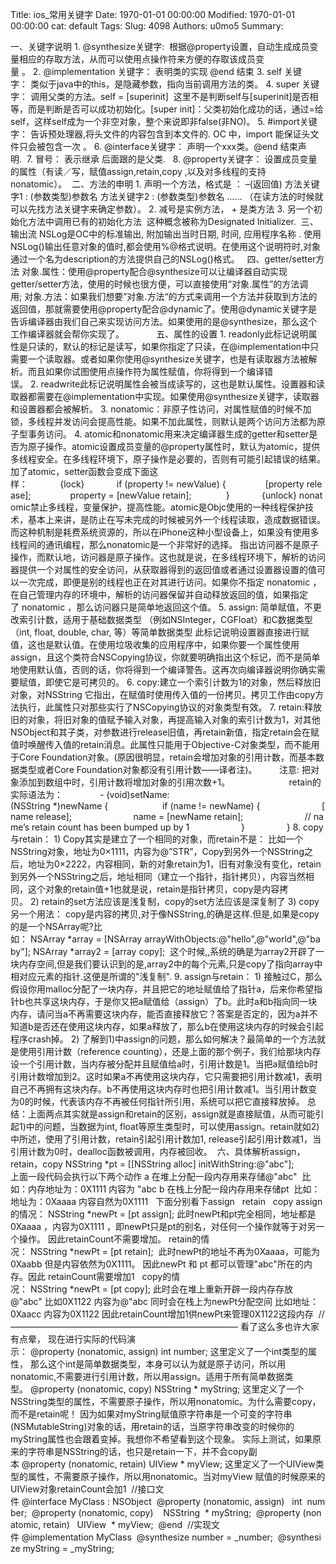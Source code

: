 Title: ios_常用关键字
Date: 1970-01-01 00:00:00
Modified: 1970-01-01 00:00:00
cat: default
Tags: 
Slug: 4098
Authors: u0mo5 
Summary: 

一、关键字说明 1. @synthesize关键字:  根据@property设置，自动生成成员变量相应的存取方法，从而可以使用点操作符来方便的存取该成员变量 。 2. @implementation 关键字： 表明类的实现 @end 结束 3. self 关键字： 类似于java中的this，是隐藏参数，指向当前调用方法的类。 4. super 关键字： 调用父类的方法。self = [superinit]  这里不是判断self与[superinit]是否相等，而是判断是否可以成功初始化。[super init]：父类初始化成功的话，通过=给self，这样self成为一个非空对象，整个来说即非false(非NO)。 5. #import关键字： 告诉预处理器,将头文件的内容包含到本文件的. OC 中，import 能保证头文件只会被包含一次 。 6. @interface关键字： 声明一个xxx类。@end 结束声明.  7. 冒号： 表示继承 后面跟的是父类.   8. @property关键字： 设置成员变量的属性（有读／写，赋值assign,retain,copy ,以及对多线程的支持nonatomic）。  二、方法的申明 1. 声明一个方法，格式是 ： –(返回值) 方法关键字1 : (参数类型)参数名 方法关键字2 : (参数类型)参数名 …… （在读方法的时候就可以先找方法关键字来确定参数）。 2. 减号是实例方法， + 是类方法 3. 另一个初始化方法中调用已有的初始化方法  这种概念被称为Designated Initializer.  三、输出流 NSLog是OC中的标准输出, 附加输出当时日期, 时间, 应用程序名称 . 使用NSLog()输出任意对象的值时,都会使用%@格式说明。在使用这个说明符时,对象通过一个名为description的方法提供自己的NSLog()格式。   四、getter/setter方法 对象.属性：使用@property配合@synthesize可以让编译器自动实现getter/setter方法，使用的时候也很方便，可以直接使用“对象.属性”的方法调用; 对象.方法：如果我们想要”对象.方法“的方式来调用一个方法并获取到方法的返回值，那就需要使用@property配合@dynamic了。使用@dynamic关键字是告诉编译器由我们自己来实现访问方法。如果使用的是@synthesize，那么这个工作编译器就会帮你实现了。  
 
 
 
 
 
五、属性的设置 1. readonly此标记说明属性是只读的，默认的标记是读写，如果你指定了只读，在@implementation中只需要一个读取器。或者如果你使用@synthesize关键字，也是有读取器方法被解析。而且如果你试图使用点操作符为属性赋值，你将得到一个编译错误。 2. readwrite此标记说明属性会被当成读写的，这也是默认属性。设置器和读取器都需要在@implementation中实现。如果使用@synthesize关键字，读取器和设置器都会被解析。 3. nonatomic：非原子性访问，对属性赋值的时候不加锁，多线程并发访问会提高性能。如果不加此属性，则默认是两个访问方法都为原子型事务访问。 4. atomic和nonatomic用来决定编译器生成的getter和setter是否为原子操作。atomic设置成员变量的@property属性时，默认为atomic，提供多线程安全。在多线程环境下，原子操作是必要的，否则有可能引起错误的结果。加了atomic，setter函数会变成下面这样：             {lock}             if (property != newValue) {                [property release];                property = [newValue retain];              }             {unlock} nonatomic禁止多线程，变量保护，提高性能。atomic是Objc使用的一种线程保护技术，基本上来讲，是防止在写未完成的时候被另外一个线程读取，造成数据错误。而这种机制是耗费系统资源的，所以在iPhone这种小型设备上，如果没有使用多线程间的通讯编程，那么nonatomic是一个非常好的选择。 指出访问器不是原子操作，而默认地，访问器是原子操作。这也就是说，在多线程环境下，解析的访问器提供一个对属性的安全访问，从获取器得到的返回值或者通过设置器设置的值可以一次完成，即便是别的线程也正在对其进行访问。如果你不指定 nonatomic ，在自己管理内存的环境中，解析的访问器保留并自动释放返回的值，如果指定了 nonatomic ，那么访问器只是简单地返回这个值。 5. assign: 简单赋值，不更改索引计数，适用于基础数据类型 （例如NSInteger，CGFloat）和C数据类型（int, float, double, char, 等）等简单数据类型 此标记说明设置器直接进行赋值，这也是默认值。在使用垃圾收集的应用程序中，如果你要一个属性使用assign，且这个类符合NSCopying协议，你就要明确指出这个标记，而不是简单地使用默认值，否则的话，你将得到一个编译警告。这再次向编译器说明你确实需要赋值，即使它是可拷贝的。 6. copy:建立一个索引计数为1的对象，然后释放旧对象，对NSString 它指出，在赋值时使用传入值的一份拷贝。拷贝工作由copy方法执行，此属性只对那些实行了NSCopying协议的对象类型有效。 7. retain:释放旧的对象，将旧对象的值赋予输入对象，再提高输入对象的索引计数为1，对其他NSObject和其子类，对参数进行release旧值，再retain新值，指定retain会在赋值时唤醒传入值的retain消息。此属性只能用于Objective-C对象类型，而不能用于Core Foundation对象。(原因很明显，retain会增加对象的引用计数，而基本数据类型或者Core Foundation对象都没有引用计数——译者注)。         注意: 把对象添加到数组中时，引用计数将增加对象的引用次数+1。 
 
 
 
 
              retain的实际语法为：               - (void)setName:(NSString *)newName {                      if (name != newName) {                         [name release];                         name = [newName retain];                         // name’s retain count has been bumped up by 1                     }                 } 8. copy与retain： 1) Copy其实是建立了一个相同的对象，而retain不是： 比如一个NSString对象，地址为0×1111，内容为@”STR”，Copy到另外一个NSString之后，地址为0×2222，内容相同，新的对象retain为1，旧有对象没有变化，retain到另外一个NSString之后，地址相同（建立一个指针，指针拷贝），内容当然相同，这个对象的retain值+1也就是说，retain是指针拷贝，copy是内容拷贝。 2) retain的set方法应该是浅复制，copy的set方法应该是深复制了 3) copy另一个用法： copy是内容的拷贝,对于像NSString,的确是这样.但是,如果是copy的是一个NSArray呢?比如： NSArray *array = [NSArray arrayWithObjects:@"hello",@"world",@"baby"]; NSArray *array2 = [array copy];  这个时候,,系统的确是为array2开辟了一块内存空间,但是我们要认识到的是,array2中的每个元素,只是copy了指向array中相对应元素的指针.这便是所谓的"浅复制". 9. assign与retain： 1) 接触过C，那么假设你用malloc分配了一块内存，并且把它的地址赋值给了指针a，后来你希望指针b也共享这块内存，于是你又把a赋值给（assign）了b。此时a和b指向同一块内存，请问当a不再需要这块内存，能否直接释放它？答案是否定的，因为a并不知道b是否还在使用这块内存，如果a释放了，那么b在使用这块内存的时候会引起程序crash掉。 2) 了解到1)中assign的问题，那么如何解决？最简单的一个方法就是使用引用计数（reference counting），还是上面的那个例子，我们给那块内存设一个引用计数，当内存被分配并且赋值给a时，引用计数是1。当把a赋值给b时引用计数增加到2。这时如果a不再使用这块内存，它只需要把引用计数减1，表明自己不再拥有这块内存。b不再使用这块内存时也把引用计数减1。当引用计数变为0的时候，代表该内存不再被任何指针所引用，系统可以把它直接释放掉。 总结：上面两点其实就是assign和retain的区别，assign就是直接赋值，从而可能引起1)中的问题，当数据为int, float等原生类型时，可以使用assign。retain就如2)中所述，使用了引用计数，retain引起引用计数加1, release引起引用计数减1，当引用计数为0时，dealloc函数被调用，内存被回收。  六、具体解析assign，retain，copy NSString *pt = [[NSString alloc] initWithString:@"abc"]; 
 
 
 
 
上面一段代码会执行以下两个动作 a 在堆上分配一段内存用来存储@"abc"  比如：内存地址为：0X1111 内容为 "abc b 在栈上分配一段内存用来存储pt  比如：地址为：0Xaaaa 内容自然为0X1111   下面分别看下assign   retain   copy assign的情况： NSString *newPt = [pt assign]; 此时newPt和pt完全相同，地址都是0Xaaaa ，内容为0X1111 ，即newPt只是pt的别名，对任何一个操作就等于对另一个操作。 因此retainCount不需要增加。 retain的情况： NSString *newPt = [pt retain];  此时newPt的地址不再为0Xaaaa，可能为0Xaabb 但是内容依然为0X1111。 因此newPt 和 pt 都可以管理"abc"所在的内存。因此 retainCount需要增加1   copy的情况： NSString *newPt = [pt copy]; 此时会在堆上重新开辟一段内存存放@"abc" 比如0X1122 内容为@"abc 同时会在栈上为newPt分配空间 比如地址：0Xaacc 内容为0X1122 因此retainCount增加1供newPt来管理0X1122这段内存  //—————————————————————————— 看了这么多也许大家有点晕， 现在进行实际的代码演示： @property (nonatomic, assign) int number; 这里定义了一个int类型的属性， 那么这个int是简单数据类型，本身可以认为就是原子访问，所以用nonatomic,不需要进行引用计数，所以用assign。适用于所有简单数据类型。 @property (nonatomic, copy) NSString * myString; 这里定义了一个NSString类型的属性，不需要原子操作，所以用nonatomic。为什么需要copy，而不是retain呢！ 因为如果对myString赋值原字符串是一个可变的字符串(NSMutableString)对象的话，用retain的话，当原字符串改变的时候你的myString属性也会跟着变掉。我想你不希望看到这个现象。 实际上测试，如果原来的字符串是NSString的话，也只是retain一下，并不会copy副本 @property (nonatomic, retain) UIView * myView; 这里定义了一个UIView类型的属性，不需要原子操作，所以用nonatomic。当对myView 赋值的时候原来的UIView对象retainCount会加1  //接口文件 @interface MyClass : NSObject  @property (nonatomic, assign)   int  number;  @property (nonatomic, copy)    NSString  * myString;  @property (nonatomic, retain)   UIView  * myView;  @end  //实现文件 @implementation MyClass  @synthesize number = _number;  @synthesize myString = _myString; 
 
